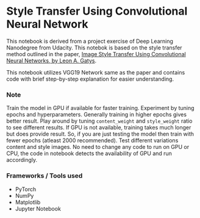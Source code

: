 # Style Transfer Using Convolutional Neural Network

This notebook is derived from a project exercise of Deep Learning Nanodegree from Udacity. This notebok is based on the style transfer method outlined in the paper, [Image Style Transfer Using Convolutional Neural Networks, by Leon A. Gatys](https://www.cv-foundation.org/openaccess/content_cvpr_2016/papers/Gatys_Image_Style_Transfer_CVPR_2016_paper.pdf).

This notebook utilizes VGG19 Network same as the paper and contains code with brief step-by-step explanation for easier understanding.


### Note

Train the model in GPU if available for faster training.
Experiment by tuning epochs and hyperparameters. Generally training in higher epochs gives better result. Play around by tuning `content_weight` and `style_weight` ratio to see different results. If GPU is not available, training takes much longer but does provide result. So, if you are just testing the model then train with fewer epochs (atleast 2000 recommended). Test different variations content and style images.
No need to change any code to run on GPU or CPU, the code in notebook detects the availability of GPU and run accordingly.


### Frameworks / Tools used
* PyTorch
* NumPy
* Matplotlib
* Jupyter Notebook
